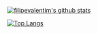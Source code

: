 [![filipevalentim's github stats](https://github-readme-stats.vercel.app/api?username=filipevalentim&show_icons=true&theme=default)](https://github.com/filipevalentim/)

[![Top Langs](https://github-readme-stats.vercel.app/api/top-langs/?username=filipevalentim&layout=compact)](https://github.com/anuraghazra/github-readme-stats)
